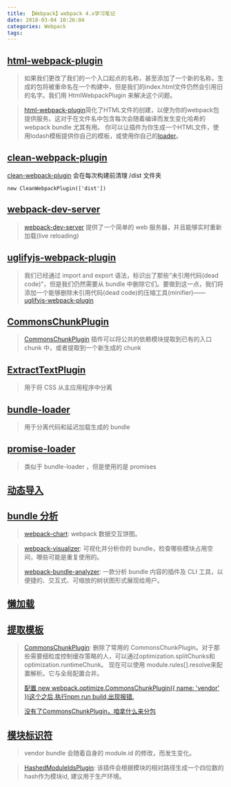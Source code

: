 ```yaml
---
title: 【Webpack】webpack 4.x学习笔记
date: 2018-03-04 10:26:04
categories: Webpack
tags:
---
```


## [html-webpack-plugin](https://doc.webpack-china.org/guides/output-management/#设定-htmlwebpackplugin)

>如果我们更改了我们的一个入口起点的名称，甚至添加了一个新的名称，生成的包将被重命名在一个构建中，但是我们的index.html文件仍然会引用旧的名字。我们用 HtmlWebpackPlugin 来解决这个问题。

> [html-webpack-plugin](https://doc.webpack-china.org/plugins/html-webpack-plugin)简化了HTML文件的创建，以便为你的webpack包提供服务。这对于在文件名中包含每次会随着编译而发生变化哈希的 webpack bundle 尤其有用。 你可以让插件为你生成一个HTML文件，使用lodash模板提供你自己的模板，或使用你自己的[loader](https://doc.webpack-china.org/loaders)。

## [clean-webpack-plugin](https://doc.webpack-china.org/guides/output-management/#清理-dist-文件夹)

[clean-webpack-plugin](https://github.com/johnagan/clean-webpack-plugin) 会在每次构建前清理 /dist 文件夹

`new CleanWebpackPlugin(['dist'])`

## [webpack-dev-server](https://doc.webpack-china.org/guides/development/#使用-webpack-dev-server)

> [webpack-dev-server](https://github.com/webpack/webpack-dev-server) 提供了一个简单的 web 服务器，并且能够实时重新加载(live reloading)

## [uglifyjs-webpack-plugin](https://doc.webpack-china.org/guides/tree-shaking/#精简输出)

> 我们已经通过 import and export 语法，标识出了那些“未引用代码(dead code)”，但是我们仍然需要从 bundle 中删除它们。要做到这一点，我们将添加一个能够删除未引用代码(dead code)的压缩工具(minifier)——[uglifyjs-webpack-plugin](https://github.com/webpack-contrib/uglifyjs-webpack-plugin)

## [CommonsChunkPlugin](https://doc.webpack-china.org/guides/code-splitting/#防止重复-prevent-duplication-)

> [CommonsChunkPlugin](https://doc.webpack-china.org/plugins/commons-chunk-plugin) 插件可以将公共的依赖模块提取到已有的入口 chunk 中，或者提取到一个新生成的 chunk

## [ExtractTextPlugin](https://doc.webpack-china.org/plugins/extract-text-webpack-plugin)

> 用于将 CSS 从主应用程序中分离

## [bundle-loader](https://doc.webpack-china.org/loaders/bundle-loader)

> 用于分离代码和延迟加载生成的 bundle

## [promise-loader](https://github.com/gaearon/promise-loader)

> 类似于 bundle-loader ，但是使用的是 promises

## [动态导入](https://doc.webpack-china.org/guides/code-splitting/#动态导入-dynamic-imports-)

## [bundle 分析]()

>[webpack-chart](https://alexkuz.github.io/webpack-chart/): webpack 数据交互饼图。

> [webpack-visualizer](https://chrisbateman.github.io/webpack-visualizer/): 可视化并分析你的 bundle，检查哪些模块占用空间，哪些可能是重复使用的。
> 
> [webpack-bundle-analyzer](https://github.com/webpack-contrib/webpack-bundle-analyzer): 一款分析 bundle 内容的插件及 CLI 工具，以便捷的、交互式、可缩放的树状图形式展现给用户。

## [懒加载](https://doc.webpack-china.org/guides/lazy-loading/)

## [提取模板](https://doc.webpack-china.org/guides/caching/#提取模板-extracting-boilerplate-)

> [CommonsChunkPlugin](https://doc.webpack-china.org/plugins/commons-chunk-plugin): 删除了常用的 CommonsChunkPlugin。对于那些需要细粒度控制缓存策略的人，可以通过optimization.splitChunks和 optimization.runtimeChunk。 现在可以使用 module.rules[].resolve来配置解析。它与全局配置合并。
> 
> [配置 new webpack.optimize.CommonsChunkPlugin({ name: 'vendor' })这个之后,执行npm run build,出现报错.](https://www.imooc.com/qadetail/251317?t=404352)
> 
> [没有了CommonsChunkPlugin，咱拿什么来分包](http://blog.csdn.net/songluyi/article/details/79419118) 

## [模块标识符](https://doc.webpack-china.org/guides/caching/#模块标识符-module-identifiers-)

> vendor bundle 会随着自身的 module.id 的修改，而发生变化。

> [HashedModuleIdsPlugin](https://doc.webpack-china.org/plugins/hashed-module-ids-plugin): 该插件会根据模块的相对路径生成一个四位数的hash作为模块id, 建议用于生产环境。